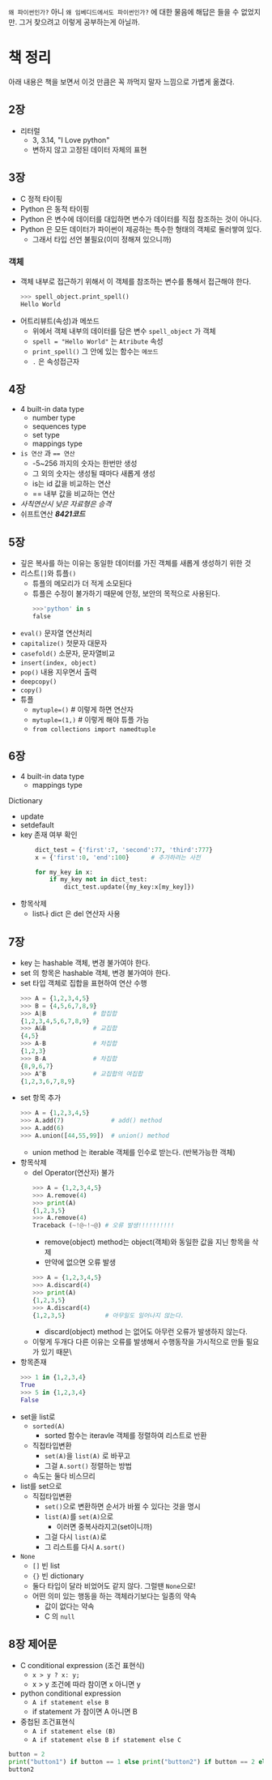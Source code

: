<!-- 
Python 관런 서적은 처음 가져본다. 온라인으로, 오픈소스로, 무료pdf 서적으로 혼자 코드를 뜯어보면서 공부했었는데 커리큘럼 상 단 4일짜리 파이썬 교육이 있고 무거운 책도 나눠주기에 다시 한번 정리하면서 곱씹어보려한다. 전반적으로 강사님도 내 스타일이 아니고(분명 좋으신 분이지만, 1주차 강사님처럼 수준별 강의와 프로젝트식 강의가 너무 좋았기에....) 책은 더더욱 아니지만(이 책은 파이썬으로 이런 것들 모두 할 수 있어~ 라는 걸 가볍게 보여주는 책이니..) 어쨌거나 저쨌거나 나는 파이썬이 그나마 제일 익숙(?) 하니 그럴지도 모르기도 하지만서도...

언젠가 내가 파이썬을 유튜브에 강의를 하게 되면 어떻게 할까를 예전에 공부하면서 많이 생각해 봤는데 그 첫 단락이 `왜 파이썬인가?` 였다. 근데 이번 강사님은 그게 전혀 없이 그냥 C와 C++을 비교한 수업을 진행하셨다. 물론 임베디드니 그럴 수 있지만 반대로 생각해보면 임베디드에서 파이썬을 배울 필요가 없는 것이 아닐까?  -->

`왜 파이썬인가?` 아니 `왜 임베디드에서도 파이썬인가?` 에 대한 물음에 해답은 들을 수 없었지만. 그거 찾으려고 이렇게 공부하는게 아닐까.  

# 책 정리

아래 내용은 책을 보면서 이것 만큼은 꼭 까먹지 말자 느낌으로 가볍게 옮겼다.

## 2장

* 리터럴 
  * 3, 3.14, "I Love python"
  * 변하지 않고 고정된 데이터 자체의 표현

## 3장

* C 정적 타이핑
* Python 은 동적 타이핑
* Python 은 변수에 데이터를 대입하면 변수가 데이터를 직접 참조하는 것이 아니다.
* Python 은 모든 데이터가 파이썬이 제공하는 특수한 형태의 객체로 둘러쌓여 있다.
  * 그래서 타입 선언 불필요(이미 정해져 있으니까)

### 객체
* 객체 내부로 접근하기 위해서 이 객체를 참조하는 변수를 통해서 접근해야 한다.
    ```python
    >>> spell_object.print_spell()
    Hello World
    ```
* 어트리뷰트(속성)과 메쏘드
  * 위에서 객체 내부의 데이터를 담은 변수 `spell_object` 가 객체
  * `spell = "Hello World"` 는 `Atribute` 속성
  * `print_spell()` 그 안에 있는 함수는 `메쏘드`
  * `.` 은 속성접근자

## 4장

* 4 built-in data type
  * number type
  * sequences type
  * set type
  * mappings type
* `is 연산` 과 `== 연산`
  * -5~256 까지의 숫자는 한번만 생성
  * 그 외의 숫자는 생성될 때마다 새롭게 생성
  * is는 id 값을 비교하는 연산
  * == 내부 값을 비교하는 연산
* *사칙연산시 낮은 자료형은 승격*
* 쉬프트연산 ***8421코드***

## 5장 

* 깊은 복사를 하는 이유는 동일한 데이터를 가진 객체를 새롭게 생성하기 위한 것
* 리스트`[]`와 튜플`()`
  * 튜플의 메모리가 더 적게 소모된다
  * 튜플은 수정이 불가하기 때문에 안정, 보안의 목적으로 사용된다.
    ```python
    >>>'python' in s
    false
    ```
* `eval()` 문자열 연산처리
* `capitalize()` 첫문자 대문자
* `casefold()` 소문자, 문자열비교
* `insert(index, object)`
* `pop()` 내용 지우면서 출력
* `deepcopy()`
* `copy()`
* 튜플
  * `mytuple=()`    # 이렇게 하면 연산자
  * `mytuple=(1,)`  # 이렇게 해야 튜플 가능
  * `from collections import namedtuple`

## 6장

* 4 built-in data type
  * mappings type

Dictionary

* update
* setdefault
* key 존재 여부 확인
    ```python
        dict_test = {'first':7, 'second':77, 'third':777}
        x = {'first':0, 'end':100}      # 추가하려는 사전

        for my_key in x:
            if my_key not in dict_test:
                dict_test.update({my_key:x[my_key]})
    ```
* 항목삭제 
  * list나 dict 은 del 연산자 사용    

## 7장

* key 는 hashable 객체, 변경 불가여야 한다.
* set 의 항목은 hashable 객체, 변경 불가여야 한다.
* set 타입 객체로 집합을 표현하여 연산 수행
    ```python
    >>> A = {1,2,3,4,5}
    >>> B = {4,5,6,7,8,9}
    >>> A|B             # 합집합
    {1,2,3,4,5,6,7,8,9}
    >>> A&B             # 교집합
    {4,5}
    >>> A-B             # 차집합
    {1,2,3}
    >>> B-A             # 차집합
    {8,9,6,7}
    >>> A^B             # 교집합의 여집합
    {1,2,3,6,7,8,9}
    ```
* set 항목 추가
    ```python
    >>> A = {1,2,3,4,5}
    >>> A.add(7)             # add() method    
    >>> A.add(6)
    >>> A.union([44,55,99])  # union() method 
    ```
  * union method 는 iterable 객체를 인수로 받는다. (반복가능한 객체)
* 항목삭제
  * del Operator(연산자) 불가
    ```python
    >>> A = {1,2,3,4,5}
    >>> A.remove(4)
    >>> print(A)
    {1,2,3,5}
    >>> A.remove(4)
    Traceback (~!@~!~@) # 오류 발생!!!!!!!!!!
    ```
    * remove(object) method는 object(객체)와 동일한 값을 지닌 항목을 삭제
    * 만약에 없으면 오류 발생
    ```python
    >>> A = {1,2,3,4,5}
    >>> A.discard(4)
    >>> print(A)
    {1,2,3,5}
    >>> A.discard(4)
    {1,2,3,5}           # 아무일도 일어나지 않는다.
    ```
    * discard(object) method 는 없어도 아무런 오류가 발생하지 않는다.
  * 이렇게 두개다 다른 이유는 오류를 발생해서 수행동작을 가시적으로 만들 필요가 있기 때문\
* 항목존재
    ```python
    >>> 1 in {1,2,3,4}
    True
    >>> 5 in {1,2,3,4}
    False
    ```
* set을 list로
  * `sorted(A)`
    * sorted 함수는 iteravle 객체를 정렬하여 리스트로 반환
  * 직접타입변환
    * `set(A)`을 `list(A)` 로 바꾸고
    * 그걸 `A.sort()` 정렬하는 방법
  * 속도는 둘다 비스므리
* list를 set으로
  * 직접타입변환
    * `set()`으로 변환하면 순서가 바뀔 수 있다는 것을 명시
    * `list(A)`를 `set(A)`으로
      * 이러면 중복사라지고(set이니까)
    * 그걸 다시 `list(A)`로
    * 그 리스트를 다시 `A.sort()`
* `None` 
  * `[]` 빈 list
  * `{}` 빈 dictionary
  * 둘다 타입이 달라 비었어도 같지 않다. 그럴땐 `None`으로!
  * 어떤 의미 있는 행동을 하는 객체라기보다는 일종의 약속
    * 값이 없다는 약속
    * C 의 `null`

## 8장 제어문

* C conditional expression (조건 표현식)
  * `x > y ? x: y;`
  * x > y 조건에 따라 참이면 x 아니면 y
* python conditional expression
  * `A if statement else B`
  * if statement 가 참이면 A 아니면 B
* 중첩된 조건표현식
  * `A if statement else (B)`
  * `A if statement else B if statement else C`
```python
button = 2
print("button1") if button == 1 else print("button2") if button == 2 else print("other button")
button2
```